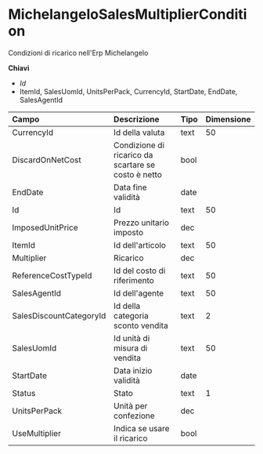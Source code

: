 # MichelangeloSalesMultiplierCondition

Condizioni di ricarico nell'Erp Michelangelo

  
 **Chiavi**

* _Id_
* ItemId, SalesUomId, UnitsPerPack, CurrencyId, StartDate, EndDate, SalesAgentId

| Campo | Descrizione | Tipo | Dimensione |
| :--- | :--- | :--- | :--- |
| CurrencyId | Id della valuta | text | 50 |
| DiscardOnNetCost | Condizione di ricarico da scartare se costo è netto | bool |  |
| EndDate | Data fine validità | date |  |
| Id | Id | text | 50 |
| ImposedUnitPrice | Prezzo unitario imposto | dec |  |
| ItemId | Id dell'articolo | text | 50 |
| Multiplier | Ricarico | dec |  |
| ReferenceCostTypeId | Id del costo di riferimento | text | 50 |
| SalesAgentId | Id dell'agente | text | 50 |
| SalesDiscountCategoryId | Id della categoria sconto vendita | text | 2 |
| SalesUomId | Id unità di misura di vendita | text | 50 |
| StartDate | Data inizio validità | date |  |
| Status | Stato | text | 1 |
| UnitsPerPack | Unità per confezione | dec |  |
| UseMultiplier | Indica se usare il ricarico | bool |  |

